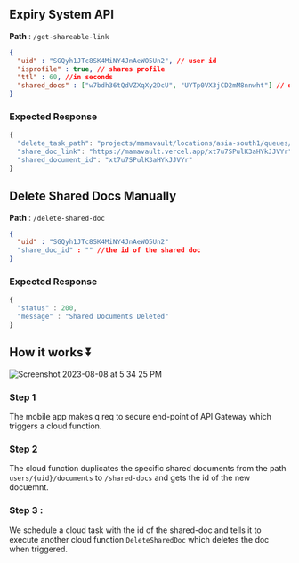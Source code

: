 ## Expiry System API

**Path** : `/get-shareable-link`

```json
{
  "uid" : "SGQyh1JTc8SK4MiNY4JnAeWO5Un2", // user id
  "isprofile" : true, // shares profile
  "ttl" : 60, //in seconds
  "shared_docs" : ["w7bdh36tQdVZXqXy2DcU", "UYTp0VX3jCD2mM8nnwht"] // documents to share
}
```

### Expected Response

```jsx
{
  "delete_task_path": "projects/mamavault/locations/asia-south1/queues/shared-doc-delete-queue/tasks/4339113183054972091",
  "share_doc_link": "https://mamavault.vercel.app/xt7u7SPulK3aHYkJJVYr",
  "shared_document_id": "xt7u7SPulK3aHYkJJVYr"
}
```

## Delete Shared Docs Manually

**Path** : `/delete-shared-doc`

```json
{
  "uid" : "SGQyh1JTc8SK4MiNY4JnAeWO5Un2"
  "share_doc_id" : "" //the id of the shared doc
}
```

### Expected Response

```jsx
{
  "status" : 200,
  "message" : "Shared Documents Deleted"
}
```

## How it works ⏬
![Screenshot 2023-08-08 at 5 34 25 PM](https://github.com/Rajdip019/mamavault-backend-go/assets/91758830/806bca35-83d7-47da-aa5e-29891858e619)

### Step 1
The mobile app makes q req to secure end-point of API Gateway which triggers a cloud function.

### Step 2
The cloud function duplicates the specific shared documents from the path `users/{uid}/documents` to `/shared-docs` and gets the id of the new docuemnt.

### Step 3 :
We schedule a cloud task with the id of the shared-doc and tells it to execute another cloud function `DeleteSharedDoc` which deletes the doc when triggered.
